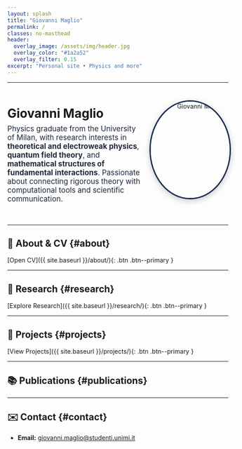 ```yaml
---
layout: splash
title: "Giovanni Maglio"
permalink: /
classes: no-masthead   
header:
  overlay_image: /assets/img/header.jpg
  overlay_color: "#1a2a52"
  overlay_filter: 0.15
excerpt: "Personal site • Physics and more"
---
```


<style>
/* Nasconde la top bar solo in questa pagina (che ha body.no-masthead) */
.no-masthead .masthead { display: none !important; }
.no-masthead .initial-content { padding-top: 0 !important; }

/* Title & subtitle readability */
.page__hero .page__title,
.page__hero .page__lead {
  color: #f9fafc;
  text-shadow: 0 2px 8px rgba(0,0,0,.45);
  letter-spacing: 0.3px;
}

/* Section titles with subtle blue underline */
.page__content h2 {
  margin-top: 2.2rem;
  padding-bottom: .3rem;
  border-bottom: 2px solid #1a2a52;
  color: #0d1a33;
}

/* Uniform button color (bright academic blue) */
.btn--primary,
.btn--info,
.btn--success {
  background-color: #2b5de0 !important;  /* lighter, elegant blue */
  border: none !important;
  color: #fff !important;
}
.btn--primary:hover,
.btn--info:hover,
.btn--success:hover {
  filter: brightness(1.15);
}

/* Layout for intro section (photo right, text left) */
.intro-wrapper {
  display: flex;
  flex-wrap: wrap;
  align-items: center;
  justify-content: space-between;
  gap: 1.2rem;
  margin-bottom: 2rem;
}

.intro-text {
  flex: 1 1 60%;
  min-width: 250px;
}

.intro-photo {
  flex: 1 1 30%;
  min-width: 180px;
  text-align: right;
}

.intro-photo img {
  width: 220px;
  height: 220px;
  border-radius: 50%;
  border: 3px solid #1a2a52;
  box-shadow: 0 4px 14px rgba(0,0,0,.2);
  object-fit: cover;
}
</style>

---

<div class="intro-wrapper">
  <div class="intro-text">
    <h1 style="margin-bottom:0.5rem;">Giovanni Maglio</h1>
    <p style="margin-top:0; font-size:1.05rem; color:#1e293b;">
      Physics graduate from the University of Milan, with research interests in 
      <strong>theoretical and electroweak physics</strong>, 
      <strong>quantum field theory</strong>, and 
      <strong>mathematical structures of fundamental interactions</strong>.
      Passionate about connecting rigorous theory with computational tools and scientific communication.
    </p>
  </div>
  <div class="intro-photo">
    <img src="{{ site.baseurl }}/assets/img/avatar.jpg" alt="Giovanni Maglio portrait">
  </div>
</div>

---

## 👤 About & CV {#about}
[Open CV]({{ site.baseurl }}/about/){: .btn .btn--primary }

---

## 🔬 Research {#research}
[Explore Research]({{ site.baseurl }}/research/){: .btn .btn--primary }

---

## 🧰 Projects {#projects}
[View Projects]({{ site.baseurl }}/projects/){: .btn .btn--primary }

---

## 📚 Publications {#publications}

---

## ✉️ Contact {#contact}
- **Email:** <giovanni.maglio@studenti.unimi.it>
